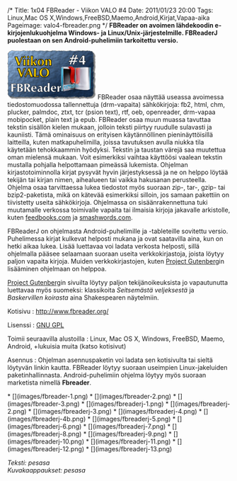 /*
Title: 1x04 FBReader - Viikon VALO #4
Date: 2011/01/23 20:00
Tags: Linux,Mac OS X,Windows,FreeBSD,Maemo,Android,Kirjat,Vapaa-aika
Pageimage: valo4-fbreader.png
*/
**FBReader on avoimen lähdekoodin e-kirjojenlukuohjelma Windows- ja
Linux/Unix-järjestelmille. FBReaderJ puolestaan on sen
Android-puhelimiin tarkoitettu versio.**

![](images/valo4-fbreader.png "fig:valo4-fbreader.png") FBReader osaa näyttää
useassa avoimessa tiedostomuodossa tallennettuja (drm-vapaita)
sähkökirjoja: fb2, html, chm, plucker, palmdoc, ztxt, tcr (psion text),
rtf, oeb, openreader, drm-vapaa mobipocket, plain text ja epub. FBReader
osaa muun muassa tavuttaa tekstin sisällön kielen mukaan, jolloin teksti
piirtyy ruudulle sulavasti ja kauniisti. Tämä ominaisuus on erityisen
käytännöllinen pieninäyttöisillä laitteilla, kuten matkapuhelimilla,
joissa tavutuksen avulla niukka tila käytetään tehokkaammin hyödyksi.
Tekstin ja taustan värejä saa muutettua oman mielensä mukaan. Voit
esimerkiksi vaihtaa käyttöösi vaalean tekstin mustalla pohjalla
helpottamaan pimeässä lukemista. Ohjelman kirjastotoiminnolla kirjat
pysyvät hyvin järjestyksessä ja ne on helppo löytää tekijän tai kirjan
nimen, aihealueen tai vaikka hakusanan perusteella. Ohjelma osaa
tarvittaessa lukea tiedostot myös suoraan zip-, tar-, gzip- tai
bzip2-paketista, mikä on kätevää esimerkiksi silloin, jos samaan
pakettiin on tiivistetty useita sähkökirjoja. Ohjelmassa on
sisäänrakennettuna tuki muutamalle verkossa toimivalle vapaita tai
ilmaisia kirjoja jakavalle arkistolle, kuten
[feedbooks.com](http://www.feedbooks.com/) ja
[smashwords.com](http://www.smashwords.com/).

FBReaderJ on ohjelmasta Android-puhelimille ja -tableteille sovitettu
versio. Puhelimessa kirjat kulkevat helposti mukana ja ovat saatavilla
aina, kun on hetki aikaa lukea. Lisää luettavaa voi ladata verkosta
helposti, sillä ohjelmalla pääsee selaamaan suoraan useita
verkkokirjastoja, joista löytyy paljon vapaita kirjoja. Muiden
verkkokirjastojen, kuten [Project Gutenberg](http://www.gutenberg.org/)in
lisääminen ohjelmaan on helppoa.

[Project Gutenberg](http://www.gutenberg.org/)in sivuilta löytyy paljon
tekijänoikeuksista jo vapautunutta luettavaa myös suomeksi: klassikoita
*Seitsemästä veljeksestä* ja *Baskervillen koirasta* aina Shakespearen
näytelmiin.

Kotisivu
:   <http://www.fbreader.org/>

Lisenssi
:   [GNU GPL](GNU_GPL)

Toimii seuraavilla alustoilla
:   Linux, Mac OS X, Windows, FreeBSD, Maemo, Android, +lukuisia muita
    (katso kotisivut)

Asennus
:   Ohjelman asennuspaketin voi ladata sen kotisivulta tai sieltä
    löytyvän linkin kautta. FBReader löytyy suoraan useimpien
    Linux-jakeluiden paketinhallinnasta. Android-puhelimiin ohjelma
    löytyy myös suoraan marketista nimellä **Fbreader**.

<div class="psgallery" markdown="1">
* [](images/fbreader-1.png)
* [](images/fbreader-2.png)
* [](images/fbreader-3.png)
* [](images/fbreaderj-1.png)
* [](images/fbreaderj-2.png)
* [](images/fbreaderj-3.png)
* [](images/fbreaderj-4.png)
* [](images/fbreaderj-4b.png)
* [](images/fbreaderj-5.png)
* [](images/fbreaderj-6.png)
* [](images/fbreaderj-7.png)
* [](images/fbreaderj-8.png)
* [](images/fbreaderj-9.png)
* [](images/fbreaderj-10.png)
* [](images/fbreaderj-11.png)
* [](images/fbreaderj-12.png)
* [](images/fbreaderj-13.png)
</div>

*Teksti: pesasa* <br />
*Kuvakaappaukset: pesasa*